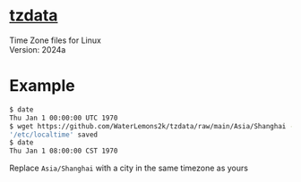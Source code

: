 # [tzdata](https://www.iana.org/time-zones)
Time Zone files for Linux  
Version: 2024a
# Example
```bash
$ date
Thu Jan 1 00:00:00 UTC 1970
$ wget https://github.com/WaterLemons2k/tzdata/raw/main/Asia/Shanghai -O /etc/localtime
'/etc/localtime' saved
$ date
Thu Jan 1 08:00:00 CST 1970
```
Replace `Asia/Shanghai` with a city in the same timezone as yours